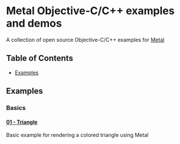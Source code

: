 # Metal Objective-C/C++ examples and demos

A collection of open source Objective-C/C++ examples for [Metal](https://developer.apple.com/metal)

## Table of Contents
+ [Examples](#Examples)

## Examples

### Basics

#### [01 - Triangle](examples/triangle/)

Basic example for rendering a colored triangle using Metal